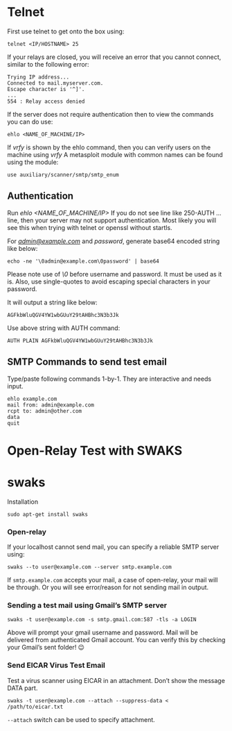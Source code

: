 # Telnet
First use telnet to get onto the box using:
```
telnet <IP/HOSTNAME> 25
```
If your relays are closed, you will receive an error that you cannot connect, similar to the following error:
```
Trying IP address...
Connected to mail.myserver.com.
Escape character is '^]'.
...
554 : Relay access denied
```

If the server does not require authentication then to view the commands you can do use:
```
ehlo <NAME_OF_MACHINE/IP>
```

If *vrfy* is shown by the ehlo command, then you can verify users on the machine using *vrfy <USERNAME>*
A metasploit module with common names can be found using the module:
```
use auxiliary/scanner/smtp/smtp_enum
```

## Authentication
Run *ehlo <NAME_OF_MACHINE/IP>* If you do not see line like 250-AUTH ... line, then your server may not support authentication. Most likely you will see this when trying with telnet or openssl without startls.

For *admin@example.com* and *password*, generate base64 encoded string like below:
```
echo -ne '\0admin@example.com\0password' | base64
```
Please note use of *\0* before username and password. It must be used as it is. Also, use single-quotes to avoid escaping special characters in your password.

It will output a string like below:
```
AGFkbWluQGV4YW1wbGUuY29tAHBhc3N3b3Jk
```
Use above string with AUTH command:
```
AUTH PLAIN AGFkbWluQGV4YW1wbGUuY29tAHBhc3N3b3Jk
```
## SMTP Commands to send test email
Type/paste following commands 1-by-1. They are interactive and needs input.
```
ehlo example.com
mail from: admin@example.com
rcpt to: admin@other.com
data
quit
```

# Open-Relay Test with SWAKS
# swaks
Installation
```
sudo apt-get install swaks
```

### Open-relay
If your localhost cannot send mail, you can specify a reliable SMTP server using:
```
swaks --to user@example.com --server smtp.example.com
```

If `smtp.example.com` accepts your mail, a case of open-relay, your mail will be through. Or you will see error/reason for not sending mail in output.

### Sending a test mail using Gmail’s SMTP server
```
swaks -t user@example.com -s smtp.gmail.com:587 -tls -a LOGIN
```

Above will prompt your gmail username and password. Mail will be delivered from authenticated Gmail account. You can verify this by checking your Gmail’s sent folder! 😉

### Send EICAR Virus Test Email
Test a virus scanner using EICAR in an attachment.  Don’t show the message DATA part.
```
swaks -t user@example.com --attach --suppress-data < /path/to/eicar.txt
```

`--attach` switch can be used to specify attachment.
